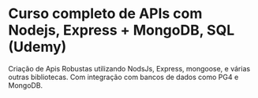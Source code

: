  # Curso completo de APIs com Nodejs, Express + MongoDB, SQL (Udemy)

 Criação de Apis Robustas utilizando NodsJs, Express, mongoose, e várias outras bibliotecas. Com integração com bancos de dados como PG4 e MongoDB.